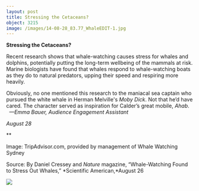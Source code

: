 ```yaml
---
layout: post
title: Stressing the Cetaceans?
object: 3215
image: /images/14-08-28_83.77_WhaleEDIT-1.jpg
---
```

**Stressing the Cetaceans?**

Recent research shows that whale-watching causes stress for whales and dolphins, potentially putting the long-term wellbeing of the mammals at risk. Marine biologists have found that whales respond to whale-watching boats as they do to natural predators, upping their speed and respiring more heavily. 

Obviously, no one mentioned this research to the maniacal sea captain who pursued the white whale in Herman Melville's *Moby Dick*. Not that he’d have cared. The character served as inspiration for Calder’s great mobile, *Ahab*.     *—Emma Bauer, Audience Engagement Assistant*

*August 28*

**

Image: TripAdvisor.com, provided by management of Whale Watching Sydney

Source: By Daniel Cressey and *Nature* magazine, “Whale-Watching Found to Stress Out Whales,” *Scientific American,*August 26

![]({{siteurl.base}}/images/14-08-28_83.77_WhaleEDIT-1.jpg)
